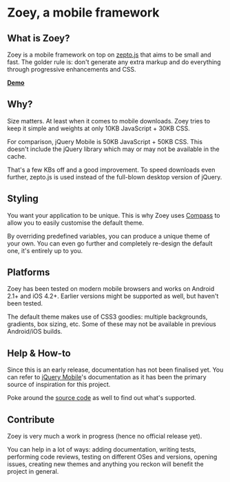 Zoey, a mobile framework
========================

What is Zoey?
-------------

Zoey is a mobile framework on top on [zepto.js](http://zeptojs.com/) that aims to be small and fast. The golder rule is: don't generate any extra markup and do everything through progressive enhancements and CSS.

**[Demo](http://StanAngeloff.github.com/zoey/#demo)**

Why?
----
Size matters. At least when it comes to mobile downloads. Zoey tries to keep it simple and weights at only 10KB JavaScript + 30KB CSS.

For comparison, jQuery Mobile is 50KB JavaScript + 50KB CSS. This doesn't include the jQuery library which may or may not be available in the cache.

That's a few KBs off and a good improvement. To speed downloads even further, zepto.js is used instead of the full-blown desktop version of jQuery.

Styling
-------

You want your application to be unique. This is why Zoey uses [Compass](http://beta.compass-style.org/) to allow you to easily customise the default theme.

By overriding predefined variables, you can produce a unique theme of your own. You can even go further and completely re-design the default one, it's entirely up to you.

Platforms
---------

Zoey has been tested on modern mobile browsers and works on Android 2.1+ and iOS 4.2+. Earlier versions might be supported as well, but haven't been tested.

The default theme makes use of CSS3 goodies: multiple backgrounds, gradients, box sizing, etc. Some of these may not be available in previous Android/iOS builds.

Help & How-to
-------------

Since this is an early release, documentation has not been finalised yet. You can refer to [jQuery Mobile](http://jquerymobile.com/test/docs/)'s documentation as it has been the primary source of inspiration for this project.

Poke around the [source code](https://github.com/StanAngeloff/zoey/blob/gh-pages/scripts/zoey.js) as well to find out what's supported.

Contribute
----------

Zoey is very much a work in progress (hence no official release yet).

You can help in a lot of ways: adding documentation, writing tests, performing code reviews, testing on different OSes and versions, opening issues, creating new themes and anything you reckon will benefit the project in general.
